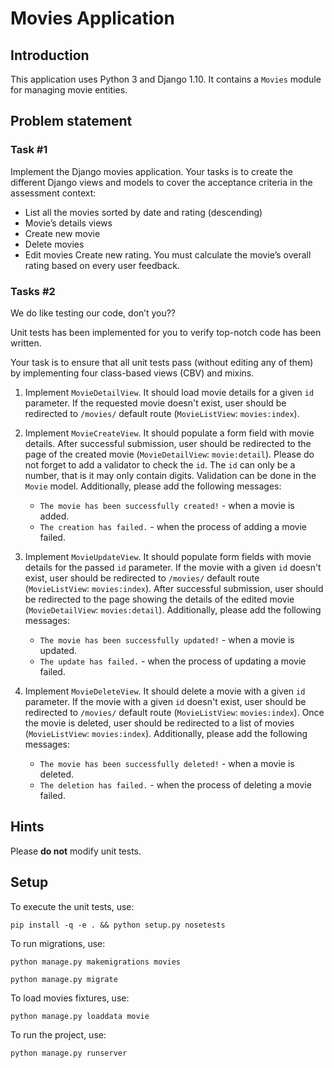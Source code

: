# Movies Application

## Introduction

This application uses Python 3 and Django 1.10. It contains a `Movies` module for managing movie entities.

## Problem statement

### Task #1

Implement the Django movies application. Your tasks is to create the different Django views and models to cover the acceptance criteria in the assessment context:

- List all the movies sorted by date and rating (descending)
- Movie’s details views
- Create new movie
- Delete movies
- Edit movies Create new rating. You must calculate the movie’s overall rating based on every user feedback.

### Tasks #2

We do like testing our code, don’t you??

Unit tests has been implemented for you to verify top-notch code has been written.

Your task is to ensure that all unit tests pass (without editing any of them) by implementing four class-based views (CBV) and mixins.

1. Implement `MovieDetailView`. It should load movie details for a given `id` parameter. If the requested movie doesn't exist, user should be redirected to `/movies/` default route (`MovieListView`: `movies:index`).

2. Implement `MovieCreateView`. It should populate a form field with movie details. After successful submission, user should be redirected to the page of the created movie (`MovieDetailView`: `movie:detail`). Please do not forget to add a validator to check the `id`. The `id` can only be a number, that is it may only contain digits. Validation can be done in the `Movie` model. Additionally, please add the following messages:

   - `The movie has been successfully created!` - when a movie is added.
   - `The creation has failed.` - when the process of adding a movie failed.

3. Implement `MovieUpdateView`. It should populate form fields with movie details for the passed `id` parameter. If the movie with a given `id` doesn't exist, user should be redirected to `/movies/` default route (`MovieListView`: `movies:index`). After successful submission, user should be redirected to the page showing the details of the edited movie (`MovieDetailView`: `movies:detail`). Additionally, please add the following messages:

   - `The movie has been successfully updated!` - when a movie is updated.
   - `The update has failed.` - when the process of updating a movie failed.

4. Implement `MovieDeleteView`. It should delete a movie with a given `id` parameter. If the movie with a given `id` doesn't exist, user should be redirected to `/movies/` default route (`MovieListView`: `movies:index`). Once the movie is deleted, user should be redirected to a list of movies (`MovieListView`: `movies:index`). Additionally, please add the following messages:
   - `The movie has been successfully deleted!` - when a movie is deleted.
   - `The deletion has failed.` - when the process of deleting a movie failed.

## Hints

Please **do not** modify unit tests.

## Setup

To execute the unit tests, use:

```
pip install -q -e . && python setup.py nosetests
```

To run migrations, use:

```
python manage.py makemigrations movies
```

```
python manage.py migrate
```

To load movies fixtures, use:

```
python manage.py loaddata movie
```

To run the project, use:

```
python manage.py runserver
```
